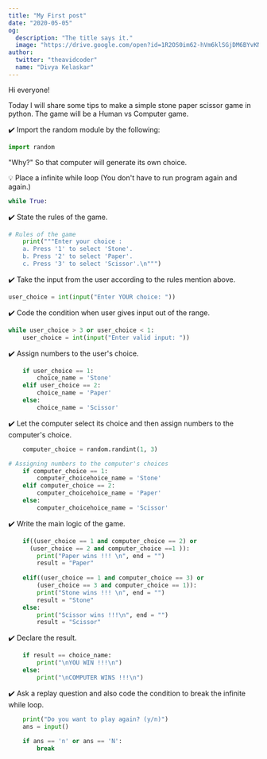 ```yaml
---
title: "My First post"
date: "2020-05-05"
og:
  description: "The title says it."
  image: "https://drive.google.com/open?id=1R2OS0im62-hVm6klSGjDM6BYvKNXciAG"
author:
  twitter: "theavidcoder"
  name: "Divya Kelaskar"
---
```

Hi everyone!

Today I will share some tips to make a simple stone paper scissor game in python. The game will be a Human vs Computer game.

✔️ Import the random module by the following:
```python 
import random 
```
"Why?"
So that computer will generate its own choice.

💡 Place a infinite while loop (You don't have to run program  again and again.)
```python 
while True:
```
✔️ State the rules of the game.
```python 
# Rules of the game   
    print("""Enter your choice : 
    a. Press '1' to select 'Stone'. 
    b. Press '2' to select 'Paper'.
    c. Press '3' to select 'Scissor'.\n""")  
```
✔️ Take the input from the user according to the rules mention above.
```python 
user_choice = int(input("Enter YOUR choice: ")) 
```
✔️ Code the condition when user gives input out of the range.
```python 
while user_choice > 3 or user_choice < 1:
    user_choice = int(input("Enter valid input: ")) 
```
✔️ Assign numbers to the user's choice.
```python 
    if user_choice == 1: 
        choice_name = 'Stone'
    elif user_choice == 2: 
        choice_name = 'Paper'
    else: 
        choice_name = 'Scissor'
```
✔️ Let the computer select its choice and then assign numbers to the computer's choice.
```python
    computer_choice = random.randint(1, 3)  

# Assigning numbers to the computer's choices
    if computer_choice == 1: 
        computer_choicehoice_name = 'Stone'
    elif computer_choice == 2: 
        computer_choicehoice_name = 'Paper'
    else: 
        computer_choicehoice_name = 'Scissor'
```
✔️ Write the main logic of the game.
```python 
    if((user_choice == 1 and computer_choice == 2) or
      (user_choice == 2 and computer_choice ==1 )): 
        print("Paper wins !!! \n", end = "") 
        result = "Paper"
          
    elif((user_choice == 1 and computer_choice == 3) or
        (user_choice == 3 and computer_choice == 1)): 
        print("Stone wins !!! \n", end = "") 
        result = "Stone"
    else: 
        print("Scissor wins !!!\n", end = "") 
        result = "Scissor"
```
✔️ Declare the result.
```python 
    if result == choice_name: 
        print("\nYOU WIN !!!\n") 
    else: 
        print("\nCOMPUTER WINS !!!\n") 
```
✔️ Ask a replay question and also code the condition to break the infinite while loop.
```python
    print("Do you want to play again? (y/n)") 
    ans = input() 
  
    if ans == 'n' or ans == 'N': 
        break
```
